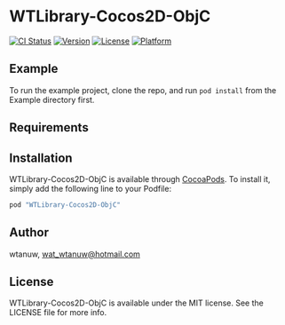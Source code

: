 # WTLibrary-Cocos2D-ObjC

[![CI Status](http://img.shields.io/travis/wtanuw/WTLibrary-Cocos2D-ObjC.svg?style=flat)](https://travis-ci.org/wtanuw/WTLibrary-Cocos2D-ObjC)
[![Version](https://img.shields.io/cocoapods/v/WTLibrary-Cocos2D-ObjC.svg?style=flat)](http://cocoapods.org/pods/WTLibrary-Cocos2D-ObjC)
[![License](https://img.shields.io/cocoapods/l/WTLibrary-Cocos2D-ObjC.svg?style=flat)](http://cocoapods.org/pods/WTLibrary-Cocos2D-ObjC)
[![Platform](https://img.shields.io/cocoapods/p/WTLibrary-Cocos2D-ObjC.svg?style=flat)](http://cocoapods.org/pods/WTLibrary-Cocos2D-ObjC)

## Example

To run the example project, clone the repo, and run `pod install` from the Example directory first.

## Requirements

## Installation

WTLibrary-Cocos2D-ObjC is available through [CocoaPods](http://cocoapods.org). To install
it, simply add the following line to your Podfile:

```ruby
pod "WTLibrary-Cocos2D-ObjC"
```

## Author

wtanuw, wat_wtanuw@hotmail.com

## License

WTLibrary-Cocos2D-ObjC is available under the MIT license. See the LICENSE file for more info.
